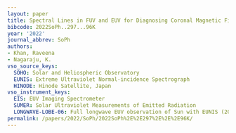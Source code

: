 ```yaml
---
layout: paper
title: Spectral Lines in FUV and EUV for Diagnosing Coronal Magnetic Field
bibcode: 2022SoPh..297...96K
year: '2022'
journal_abbrev: SoPh
authors:
- Khan, Raveena
- Nagaraju, K.
vso_source_keys:
  SOHO: Solar and Heliospheric Observatory
  EUNIS: Extreme Ultraviolet Normal-incidence Spectrograph
  HINODE: Hinode Satellite, Japan
vso_instrument_keys:
  EIS: EUV Imaging Spectrometer
  SUMER: Solar Ultraviolet Measurements of Emitted Radiation
  LONGWAVE-LOBE-06: Full longwave EUV observation of Sun with EUNIS (2006 flight)
permalink: /papers/2022/SoPh/2022SoPh%2E%2E297%2E%2E%2E96K/
---
```

